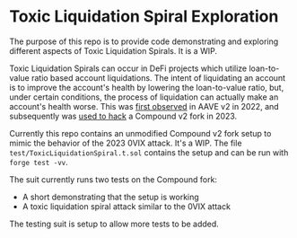 # Toxic Liquidation Spiral Exploration

The purpose of this repo is to provide code demonstrating and exploring different aspects of Toxic Liquidation Spirals. It is a WIP.


Toxic Liquidation Spirals can occur in DeFi projects which utilize loan-to-value ratio based account liquidations. 
The intent of liquidating an account is to improve the account's health by lowering the loan-to-value ratio, but, under certain conditions, the process of liquidation can actually make an account's health worse.
This was [first observed](https://arxiv.org/pdf/2212.07306.pdf#:~:text=3%20Toxic%20Liquidation%20Spirals&text=Toxic%20liquida%2D%20tions%20are%20dangerous,Vinit%20and%20LT%20Vfin%20respectively.) in AAVE v2 in 2022, and subsequently was [used to hack](https://0vixprotocol.medium.com/0vix-exploit-post-mortem-15c882dcf479) a Compound v2 fork in 2023. 


Currently this repo contains an unmodified Compound v2 fork setup to mimic the behavior of the 2023 0VIX attack. It's a WIP. The file `test/ToxicLiquidationSpiral.t.sol` contains the setup and can be run with `forge test -vv`.


The suit currently runs two tests on the Compound fork:
- A short demonstrating that the setup is working 
- A toxic liquidation spiral attack similar to the 0VIX attack


The testing suit is setup to allow more tests to be added. 
